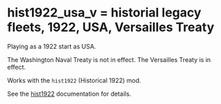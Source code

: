 # hist1922_usa_v = historial legacy fleets, 1922, USA, Versailles Treaty

Playing as a 1922 start as USA.

The Washington Naval Treaty is not in effect.
The Versailles Treaty is  in effect.

Works with the `hist1922` (Historical 1922) mod.

See the [hist1922](hist1922.md) documentation for details.

